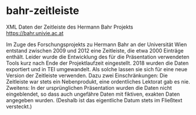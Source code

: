 # bahr-zeitleiste
XML Daten der Zeitleiste des Hermann Bahr Projekts https://bahr.univie.ac.at

Im Zuge des Forschungsprojekts zu Hermann Bahr an der Universität Wien entstand zwischen 2009 und 2012 eine Zeitleiste, die etwa 2000 Einträge enthält. Leider wurde die Entwicklung des für die Präsentation verwendeten Tools kurz nach Ende der Projektlaufzeit eingestellt. 2018 wurden die Daten exportiert und in TEI umgewandelt. Als solche lassen sie sich für eine neue Version der Zeitleiste verwenden. Dazu zwei Einschränkungen: Die Zeitleiste war stets ein Nebenprodukt, eine ordentliches Lektorat gab es nie. Zweitens: In der ursprünglichen Präsentation wurden die Daten nicht eingeblendet, so dass auch ungefähre Daten mit fiktiven, exakten Daten angegeben wurden. (Deshalb ist das eigentliche Datum stets im Fließtext versteckt.)
